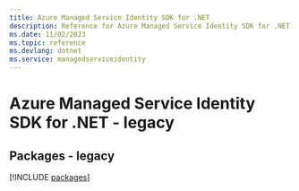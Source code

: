 ```yaml
---
title: Azure Managed Service Identity SDK for .NET
description: Reference for Azure Managed Service Identity SDK for .NET
ms.date: 11/02/2023
ms.topic: reference
ms.devlang: dotnet
ms.service: managedserviceidentity
---
```

# Azure Managed Service Identity SDK for .NET - legacy
## Packages - legacy
[!INCLUDE [packages](managed-service-identity-index.md)]